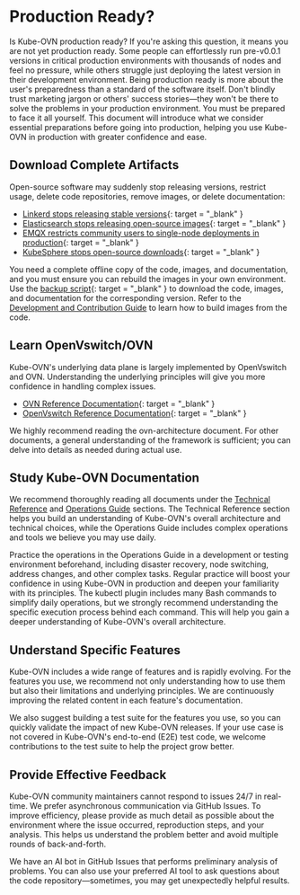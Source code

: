 # Production Ready?

Is Kube-OVN production ready? If you're asking this question, it means you are not yet production ready. Some people can effortlessly run pre-v0.0.1 versions in critical production environments with thousands of nodes and feel no pressure, while others struggle just deploying the latest version in their development environment. Being production ready is more about the user's preparedness than a standard of the software itself. Don't blindly trust marketing jargon or others' success stories—they won't be there to solve the problems in your production environment. You must be prepared to face it all yourself. This document will introduce what we consider essential preparations before going into production, helping you use Kube-OVN in production with greater confidence and ease.

## Download Complete Artifacts

Open-source software may suddenly stop releasing versions, restrict usage, delete code repositories, remove images, or delete documentation:

- [Linkerd stops releasing stable versions](https://linkerd.io/2024/02/21/announcing-linkerd-2.15/index.html#a-new-model-for-stable-releases){: target = "_blank" }
- [Elasticsearch stops releasing open-source images](https://github.com/elastic/elasticsearch/issues/70840){: target = "_blank" }
- [EMQX restricts community users to single-node deployments in production](https://www.emqx.com/en/news/emqx-adopts-business-source-license){: target = "_blank" }
- [KubeSphere stops open-source downloads](https://github.com/kubesphere/kubesphere/issues/6550){: target = "_blank" }

You need a complete offline copy of the code, images, and documentation, and you must ensure you can rebuild the images in your own environment. Use the [backup script](https://github.com/kubeovn/kube-ovn/blob/master/hack/backup.sh){: target = "_blank" } to download the code, images, and documentation for the corresponding version. Refer to the [Development and Contribution Guide](../reference/dev-env.md) to learn how to build images from the code.

## Learn OpenVswitch/OVN

Kube-OVN's underlying data plane is largely implemented by OpenVswitch and OVN. Understanding the underlying principles will give you more confidence in handling complex issues.

- [OVN Reference Documentation](https://docs.ovn.org/en/latest/ref/index.html){: target = "_blank" }
- [OpenVswitch Reference Documentation](https://www.openvswitch.org/support/dist-docs/){: target = "_blank" }

We highly recommend reading the ovn-architecture document. For other documents, a general understanding of the framework is sufficient; you can delve into details as needed during actual use.

## Study Kube-OVN Documentation

We recommend thoroughly reading all documents under the [Technical Reference](../reference/architecture.en.md) and [Operations Guide](../ops/kubectl-ko.en.md) sections. The Technical Reference section helps you build an understanding of Kube-OVN's overall architecture and technical choices, while the Operations Guide includes complex operations and tools we believe you may use daily.

Practice the operations in the Operations Guide in a development or testing environment beforehand, including disaster recovery, node switching, address changes, and other complex tasks. Regular practice will boost your confidence in using Kube-OVN in production and deepen your familiarity with its principles. The kubectl plugin includes many Bash commands to simplify daily operations, but we strongly recommend understanding the specific execution process behind each command. This will help you gain a deeper understanding of Kube-OVN's overall architecture.

## Understand Specific Features

Kube-OVN includes a wide range of features and is rapidly evolving. For the features you use, we recommend not only understanding how to use them but also their limitations and underlying principles. We are continuously improving the related content in each feature's documentation.

We also suggest building a test suite for the features you use, so you can quickly validate the impact of new Kube-OVN releases. If your use case is not covered in Kube-OVN's end-to-end (E2E) test code, we welcome contributions to the test suite to help the project grow better.

## Provide Effective Feedback

Kube-OVN community maintainers cannot respond to issues 24/7 in real-time. We prefer asynchronous communication via GitHub Issues. To improve efficiency, please provide as much detail as possible about the environment where the issue occurred, reproduction steps, and your analysis. This helps us understand the problem better and avoid multiple rounds of back-and-forth.

We have an AI bot in GitHub Issues that performs preliminary analysis of problems. You can also use your preferred AI tool to ask questions about the code repository—sometimes, you may get unexpectedly helpful results.
